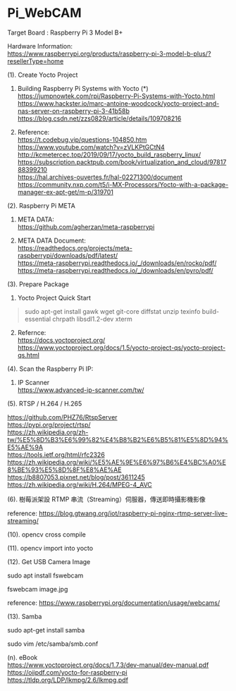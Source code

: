 # Pi_WebCAM

Target Board : Raspberry Pi 3 Model B+

Hardware Information:  
https://www.raspberrypi.org/products/raspberry-pi-3-model-b-plus/?resellerType=home  

(1). Create Yocto Project

1. Building Raspberry Pi Systems with Yocto (*)  
https://jumpnowtek.com/rpi/Raspberry-Pi-Systems-with-Yocto.html  
https://www.hackster.io/marc-antoine-woodcock/yocto-project-and-nas-server-on-raspberry-pi-3-41b58b  
https://blog.csdn.net/zzs0829/article/details/109708216  

2. Reference:    
https://t.codebug.vip/questions-104850.htm  
https://www.youtube.com/watch?v=zVLKPtGCtN4  
http://kcmetercec.top/2019/09/17/yocto_build_raspberry_linux/  
https://subscription.packtpub.com/book/virtualization_and_cloud/9781788399210  
https://hal.archives-ouvertes.fr/hal-02271300/document  
https://community.nxp.com/t5/i-MX-Processors/Yocto-with-a-package-manager-ex-apt-get/m-p/319701  

(2). Raspberry Pi META  

1. META DATA:  
https://github.com/agherzan/meta-raspberrypi

2. META DATA Document:  
https://readthedocs.org/projects/meta-raspberrypi/downloads/pdf/latest/  
https://meta-raspberrypi.readthedocs.io/_/downloads/en/rocko/pdf/   
https://meta-raspberrypi.readthedocs.io/_/downloads/en/pyro/pdf/   

(3). Prepare Package   
 
1. Yocto Project Quick Start  

> sudo apt-get install gawk wget git-core diffstat unzip texinfo build-essential chrpath libsdl1.2-dev xterm

2. Refernce:  
https://docs.yoctoproject.org/   
https://www.yoctoproject.org/docs/1.5/yocto-project-qs/yocto-project-qs.html   

(4). Scan the Raspberry Pi IP:  

1. IP Scanner  
https://www.advanced-ip-scanner.com/tw/ 

(5). RTSP / H.264 / H.265

https://github.com/PHZ76/RtspServer  
https://pypi.org/project/rtsp/  
https://zh.wikipedia.org/zh-tw/%E5%8D%B3%E6%99%82%E4%B8%B2%E6%B5%81%E5%8D%94%E5%AE%9A   
https://tools.ietf.org/html/rfc2326  
https://zh.wikipedia.org/wiki/%E5%AE%9E%E6%97%B6%E4%BC%A0%E8%BE%93%E5%8D%8F%E8%AE%AE  
https://b8807053.pixnet.net/blog/post/3611245  
https://zh.wikipedia.org/wiki/H.264/MPEG-4_AVC  

(6). 樹莓派架設 RTMP 串流（Streaming）伺服器，傳送即時攝影機影像

reference:
https://blog.gtwang.org/iot/raspberry-pi-nginx-rtmp-server-live-streaming/

(10). opencv cross compile

(11). opencv import into yocto

(12). Get USB Camera Image

sudo apt install fswebcam

fswebcam image.jpg

reference:
https://www.raspberrypi.org/documentation/usage/webcams/

(13).  Samba

sudo apt-get install samba

sudo vim /etc/samba/smb.conf

(n). eBook  
https://www.yoctoproject.org/docs/1.7.3/dev-manual/dev-manual.pdf  	
https://oiipdf.com/yocto-for-raspberry-pi	
https://tldp.org/LDP/lkmpg/2.6/lkmpg.pdf	







 


